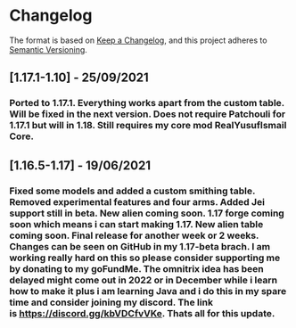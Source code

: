 # Changelog

The format is based on [Keep a Changelog](https://keepachangelog.com/en/1.0.0/), and this project adheres
to [Semantic Versioning](https://semver.org/spec/v2.0.0.html).

## [1.17.1-1.10] - 25/09/2021

### Ported to 1.17.1. Everything works apart from the custom table. Will be fixed in the next version. Does not require Patchouli for 1.17.1 but will in 1.18. Still requires my core mod RealYusufIsmail Core.

## [1.16.5-1.17] - 19/06/2021

### Fixed some models and added a custom smithing table. Removed experimental features and four arms. Added Jei support still in beta. New alien coming soon. 1.17 forge coming soon which means i can start making 1.17. New alien table coming soon. Final release for another week or 2 weeks. Changes can be seen on GitHub in my 1.17-beta brach. I am working really hard on this so please consider supporting me by donating to my goFundMe. The omnitrix idea has been delayed might come out in 2022 or in December while i learn how to make it plus i am learning Java and i do this in my spare time and consider joining my discord. The link is https://discord.gg/kbVDCfvVKe. Thats all for this update.
